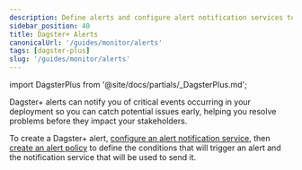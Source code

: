 ```yaml
---
description: Define alerts and configure alert notification services to monitor critical events in your Dagster+ deployment.
sidebar_position: 40
title: Dagster+ Alerts
canonicalUrl: '/guides/monitor/alerts'
tags: [dagster-plus]
slug: '/guides/monitor/alerts'
---
```


import DagsterPlus from '@site/docs/partials/\_DagsterPlus.md';

<DagsterPlus />

Dagster+ alerts can notify you of critical events occurring in your deployment so you can catch potential issues early, helping you resolve problems before they impact your stakeholders.

To create a Dagster+ alert, [configure an alert notification service](/guides/monitor/alerts/configuring-an-alert-notification-service), then [create an alert policy](/guides/monitor/alerts/creating-alerts) to define the conditions that will trigger an alert and the notification service that will be used to send it.

